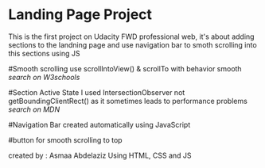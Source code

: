 # Landing Page Project
This is the first project on Udacity FWD professional web, it's about adding sections to the landning page and use navigation bar  to smoth scrolling into this sections using JS 

#Smooth scrolling 
use scrollIntoView() & scrollTo with behavior smooth  *search on W3schools*

#Section Active State
I used IntersectionObserver not getBoundingClientRect() as it sometimes leads to performance problems *search on MDN*

#Navigation Bar 
created automatically using JavaScript 

#button for smooth scrolling to top

created by : Asmaa Abdelaziz
Using HTML, CSS and JS
